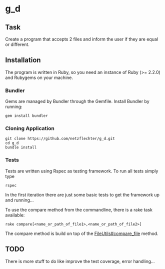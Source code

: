 # g_d

Task
------------

Create a program that accepts 2 files and inform the user if they are equal or different.

## Installation
The program is written in Ruby, so you need an instance of Ruby (>= 2.2.0) and Rubygems on
your machine.

### Bundler
Gems are managed by Bundler through the Gemfile.
Install Bundler by running:

    gem install bundler

### Cloning Application
  
    git clone https://github.com/netzflechter/g_d.git
    cd g_d
    bundle install

### Tests

Tests are written using Rspec as testing framework.
To run all tests simply type
  
    rspec

In the first iteration there are just some basic tests to get the framework up
and running...

To use the compare method from the commandline, there is a rake task available:

    rake compare[<name_or_path_of_file1>,<name_or_path_of_file2>]

The compare method is build on top of the [FileUtils#compare_file](https://ruby-doc.org/stdlib-2.5.0/libdoc/fileutils/rdoc/FileUtils.html#method-c-compare_file) method.

## TODO
There is more stuff to do like improve the test coverage, error handling...
